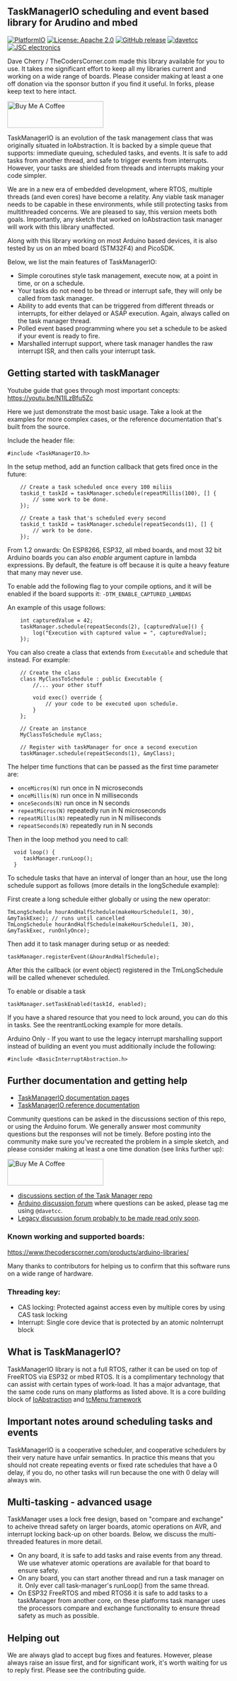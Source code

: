 ## TaskManagerIO scheduling and event based library for Arudino and mbed
[![PlatformIO](https://github.com/davetcc/TaskManagerIO/actions/workflows/platformio.yml/badge.svg)](https://github.com/davetcc/TaskManagerIO/actions/workflows/platformio.yml)
[![License: Apache 2.0](https://img.shields.io/badge/license-Apache--2.0-green.svg)](https://github.com/davetcc/TaskManagerIO/blob/master/LICENSE)
[![GitHub release](https://img.shields.io/github/release/davetcc/TaskManagerIO.svg?maxAge=3600)](https://github.com/davetcc/TaskManagerIO/releases)
[![davetcc](https://img.shields.io/badge/davetcc-dev-blue.svg)](https://github.com/davetcc)
[![JSC electronics](https://img.shields.io/badge/JSC-electronics-green.svg)](https://github.com/jsc-electronics)

Dave Cherry / TheCodersCorner.com made this library available for you to use. It takes me significant effort to keep all my libraries current and working on a wide range of boards. Please consider making at least a one off donation via the sponsor button if you find it useful. In forks, please keep text to here intact.

<a href="https://www.buymeacoffee.com/davetcc" target="_blank"><img src="https://cdn.buymeacoffee.com/buttons/v2/default-blue.png" alt="Buy Me A Coffee" style="height: 60px !important;width: 217px !important;" ></a>

TaskManagerIO is an evolution of the task management class that was originally situated in IoAbstraction. It is backed by a simple queue that supports: immediate queuing, scheduled tasks, and events. It is safe to add tasks from another thread, and safe to trigger events from interrupts. However, your tasks are shielded from threads and interrupts making your code simpler.

We are in a new era of embedded development, where RTOS, multiple threads (and even cores) have become a relatity. Any viable task manager needs to be capable in these environments, while still protecting tasks from multithreaded concerns. We are pleased to say, this version meets both goals. Importantly, any sketch that worked on IoAbstraction task manager will work with this library unaffected. 

Along with this library working on most Arduino based devices, it is also tested by us on an mbed board (STM32F4) and PicoSDK.

Below, we list the main features of TaskManagerIO:

* Simple coroutines style task management, execute now, at a point in time, or on a schedule.
* Your tasks do not need to be thread or interrupt safe, they will only be called from task manager.
* Ability to add events that can be triggered from different threads or interrupts, for either delayed or ASAP execution. Again, always called on the task manager thread.
* Polled event based programming where you set a schedule to be asked if your event is ready to fire.
* Marshalled interrupt support, where task manager handles the raw interrupt ISR, and then calls your interrupt task.

## Getting started with taskManager

Youtube guide that goes through most important concepts: https://youtu.be/N1ILzBfu5Zc

Here we just demonstrate the most basic usage. Take a look at the examples for more complex cases, or the reference documentation that's built from the source.

Include the header file:

```
#include <TaskManagerIO.h>
```

In the setup method, add an function callback that gets fired once in the future:

```
	// Create a task scheduled once every 100 miliis
	taskid_t taskId = taskManager.schedule(repeatMillis(100), [] {
		// some work to be done.
	});
	
	// Create a task that's scheduled every second
	taskid_t taskId = taskManager.schedule(repeatSeconds(1), [] {
		// work to be done.
	});
```

From 1.2 onwards: On ESP8266, ESP32, all mbed boards, and most 32 bit Arduino boards you can also *enable* argument capture in lambda expressions. By default, the feature is off because it is quite a heavy feature that many may never use.

To enable add the following flag to your compile options, and it will be enabled if the board supports it: `-DTM_ENABLE_CAPTURED_LAMBDAS`

An example of this usage follows:

```
    int capturedValue = 42;
    taskManager.schedule(repeatSeconds(2), [capturedValue]() {
        log("Execution with captured value = ", capturedValue);
    });

```

You can also create a class that extends from `Executable` and schedule that instead. For example:

```
    // Create the class
    class MyClassToSchedule : public Executable {
        //... your other stuff

        void exec() override {
            // your code to be executed upon schedule.
        }
    };
    
    // Create an instance
    MyClassToSchedule myClass;
    
    // Register with taskManager for once a second execution
    taskManager.schedule(repeatSeconds(1), &myClass);
```

The helper time functions that can be passed as the first time parameter are:

* `onceMicros(N)` run once in N microseconds
* `onceMillis(N)` run once in N milliseconds
* `onceSeconds(N)` run once in N seconds
* `repeatMicros(N)` repeatedly run in N microseconds
* `repeatMillis(N)` repeatedly run in N milliseconds
* `repeatSeconds(N)` repeatedly run in N seconds

Then in the loop method you need to call: 

```
  void loop() {
  	 taskManager.runLoop();
  }
```

To schedule tasks that have an interval of longer than an hour, use the long schedule support as follows (more details in the longSchedule example):

First create a long schedule either globally or using the new operator:

    TmLongSchedule hourAndHalfSchedule(makeHourSchedule(1, 30), &myTaskExec); // runs until cancelled
    TmLongSchedule hourAndHalfSchedule(makeHourSchedule(1, 30), &myTaskExec, runOnlyOnce);

Then add it to task manager during setup or as needed:

    taskManager.registerEvent(&hourAndHalfSchedule);
    
After this the callback (or event object) registered in the TmLongSchedule will be called whenever scheduled. 

To enable or disable a task

	taskManager.setTaskEnabled(taskId, enabled);

If you have a shared resource that you need to lock around, you can do this in tasks. See the reentrantLocking example for more details.

Arduino Only - If you want to use the legacy interrupt marshalling support instead of building an event you must additionally include the following:

	#include <BasicInterruptAbstraction.h>


## Further documentation and getting help

* [TaskManagerIO documentation pages](https://www.thecoderscorner.com/products/arduino-libraries/taskmanager-io/)
* [TaskManagerIO reference documentation](https://www.thecoderscorner.com/ref-docs/taskmanagerio/html)

Community questions can be asked in the discussions section of this repo, or using the Arduino forum. We generally answer most community questions but the responses will not be timely. Before posting into the community make sure you've recreated the problem in a simple sketch, and please consider making at least a one time donation (see links further up):

<a href="https://www.buymeacoffee.com/davetcc" target="_blank"><img src="https://cdn.buymeacoffee.com/buttons/v2/default-blue.png" alt="Buy Me A Coffee" style="height: 60px !important;width: 217px !important;" ></a>

* [discussions section of the Task Manager repo](https://github.com/davetcc/TaskManagerIO/discussions)
* [Arduino discussion forum](https://forum.arduino.cc/) where questions can be asked, please tag me using `@davetcc`.
* [Legacy discussion forum probably to be made read only soon](https://www.thecoderscorner.com/jforum/).


### Known working and supported boards:

https://www.thecoderscorner.com/products/arduino-libraries/

Many thanks to contributors for helping us to confirm that this software runs on a wide range of hardware.

### Threading key:

* CAS locking: Protected against access even by multiple cores by using CAS task locking
* Interrupt: Single core device that is protected by an atomic noInterrupt block

## What is TaskManagerIO?

TaskManagerIO library is not a full RTOS, rather it can be used on top of FreeRTOS via ESP32 or mbed RTOS. It is a complimentary technology that can assist with certain types of work-load. It has a major advantage, that the same code runs on many platforms as listed above. It is a core building block of [IoAbstraction](https://github.com/davetcc/IoAbstraction) and [tcMenu framework](https://github.com/davetcc/IoAbstraction)

## Important notes around scheduling tasks and events

TaskManagerIO is a cooperative scheduler, and cooperative schedulers by their very nature have unfair semantics. In practice this means that you should not create repeating events or fixed rate schedules that have a 0 delay, if you do, no other tasks will run because the one with 0 delay will always win.  

## Multi-tasking - advanced usage

TaskManager uses a lock free design, based on "compare and exchange" to acheive thread safety on larger boards, atomic operations on AVR, and interrupt locking back-up on other boards. Below, we discuss the multi-threaded features in more detail.

* On any board, it is safe to add tasks and raise events from any thread. We use whatever atomic operations are available for that board to ensure safety.
* On any board, you can start another thread and run a task manager on it. Only ever call task-manager's runLoop() from the same thread.
* On ESP32 FreeRTOS and mbed RTOS6 it is safe to add tasks to a taskManager from another core, on these platforms task manager uses the processors compare and exchange functionality to ensure thread safety as much as possible.

## Helping out

We are always glad to accept bug fixes and features. However, please always raise an issue first, and for significant work, it's worth waiting for us to reply first. Please see the contributing guide.
